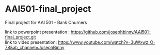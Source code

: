 # AAI501-final_project
Final project for AAI 501 - Bank Churners

link to powerpoint presentation : https://github.com/josephbinny/AAI501-final_project.git  
link to video presentation: https://www.youtube.com/watch?v=3uWxwz_O-78&ab_channel=JosephBinny
